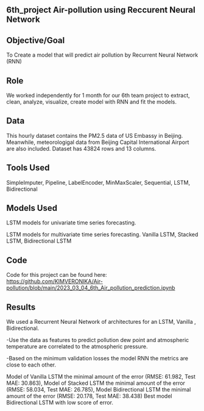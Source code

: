 
 ## 6th_project Air-pollution using Reccurent Neural Network
 
 ## Objective/Goal
 To Create a model that will predict air pollution by Recurrent Neural Network (RNN) 
 
 ## Role
 We worked independently for 1 month for our 6th team project to extract, clean, analyze, visualize, create model with RNN and fit the models.
 
 ## Data
 This hourly dataset contains the PM2.5 data of US Embassy in Beijing. Meanwhile, meteorologigal data from Beijing Capital International Airport are also included.
 Dataset has 43824 rows  and 13 columns.
 
 
 ## Tools Used
  SimpleImputer, Pipeline, LabelEncoder, MinMaxScaler, Sequential, LSTM, Bidirectional
 
 
 ## Models Used
 LSTM models for univariate time series forecasting.

 LSTM models for multivariate time series forecasting.
 Vanilla LSTM, Stacked LSTM, Bidirectional LSTM
 
 ## Code 
 Code for this project can be found here: https://github.com/KIMVERONIKA/Air-pollution/blob/main/2023_03_04_6th_Air_pollution_prediction.ipynb
 
 ## Results
 We used a Recurrent Neural Network of architectures for an LSTM, Vanilla , Bidirectional.

-Use the data as features to predict pollution dew point and atmospheric temperature are correlated to the atmospheric pressure.

-Based on the minimum validation losses the model RNN the metrics are close to each other.

Model of Vanilla LSTM the minimal amount of the error (RMSE: 61.982, Test MAE: 30.863), Model of Stacked LSTM the minimal amount of the error (RMSE: 58.034, Test MAE: 26.785), Model Bidirectional LSTM the minimal amount of the error (RMSE: 20.178, Test MAE: 38.438) Best model Bidirectional LSTM with low score of error.
